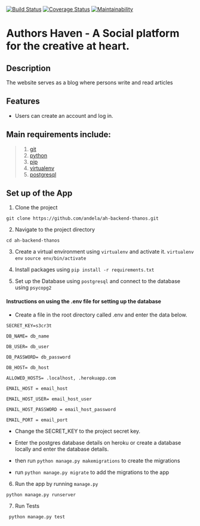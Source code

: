 
[![Build Status](https://travis-ci.org/andela/ah-backend-thanos.svg?branch=https://travis-ci.org/andela/ah-backend-thanos.svg?branch=develop)](https://travis-ci.org/andela/ah-backend-thanos)
[![Coverage Status](https://coveralls.io/repos/github/andela/ah-backend-thanos/badge.svg)](https://coveralls.io/github/andela/ah-backend-thanos)
[![Maintainability](https://api.codeclimate.com/v1/badges/2bc2a887886c0fcc355a/maintainability)](https://codeclimate.com/github/andela/ah-backend-thanos/maintainability)

Authors Haven - A Social platform for the creative at heart.
=======

## Description
The website serves as a blog where persons write and read  articles

## Features

- Users can create an account and log in. 

## Main requirements include:
> 1. [git](https://git-scm.com/)
> 2. [python](https://docs.python.org/) 
> 3. [pip](https://pypi.python.org/pypi/pip) 
> 4. [virtualenv](https://virtualenv.pypa.io/en/stable/) 
> 5. [postgresql](https://www.postgresql.org/)

## Set up of the App
1. Clone the project

`git clone https://github.com/andela/ah-backend-thanos.git`

2. Navigate to the project directory

`cd ah-backend-thanos`

3. Create a virtual environment using `virtualenv` and activate it.
`virtualenv env`
`source env/bin/activate`

4. Install packages using `pip install -r requirements.txt`

5. Set up the Database using `postgresql` and connect to the database using `psycopg2`
#### Instructions on using the .env file for setting up the database
- Create a file in the root directory called .env and enter the data below.

`SECRET_KEY=s3cr3t`

`DB_NAME= db_name`

`DB_USER= db_user`

`DB_PASSWORD= db_password`

`DB_HOST= db_host`

`ALLOWED_HOSTS= .localhost, .herokuapp.com`

`EMAIL_HOST = email_host`

`EMAIL_HOST_USER= email_host_user`

`EMAIL_HOST_PASSWORD = email_host_password`

`EMAIL_PORT = email_port`

- Change the SECRET_KEY to the project secret key.

- Enter the postgres database details on heroku or create a database locally and enter the database details.
- then run `python manage.py makemigrations` to create the migrations
- run `python manage.py migrate` to add the migrations to the app 

6. Run the app by running `manage.py`

`python manage.py runserver`

7. Run Tests 

` python manage.py test`
